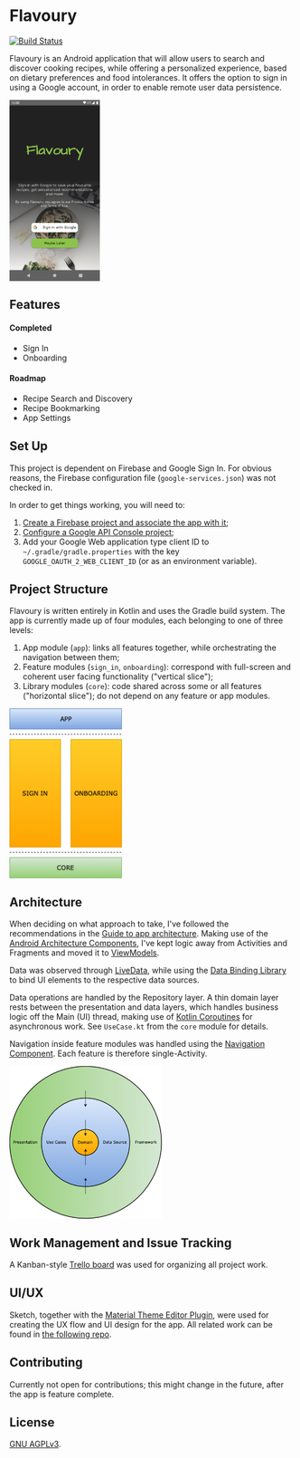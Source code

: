 # Flavoury
[![Build Status](https://travis-ci.com/mirceabucerzan/flavoury-android.svg?branch=master)](https://travis-ci.com/mirceabucerzan/flavoury-android)

Flavoury is an Android application that will allow users to search and discover cooking recipes, while offering a personalized experience, based on dietary preferences and food intolerances. It offers the option to sign in using a Google account, in order to enable remote user data persistence.

<div>
  <img align="center" src="sign_in.png" alt="Sign In screenshot" height="320" width="160">
</div>

## Features
#### Completed
* Sign In
* Onboarding

#### Roadmap
* Recipe Search and Discovery
* Recipe Bookmarking
* App Settings

## Set Up
This project is dependent on Firebase and Google Sign In. For obvious reasons, the Firebase configuration file (`google-services.json`) was not checked in.

In order to get things working, you will need to:
1. [Create a Firebase project and associate the app with it](https://firebase.google.com/docs/android/setup);
2. [Configure a Google API Console project](https://developers.google.com/identity/sign-in/android/start-integrating#configure_a_project);
3. Add your Google Web application type client ID to `~/.gradle/gradle.properties` with the key `GOOGLE_OAUTH_2_WEB_CLIENT_ID` (or as an environment variable).

## Project Structure
Flavoury is written entirely in Kotlin and uses the Gradle build system. The app is currently made up of four modules, each belonging to one of three levels:
1. App module (`app`): links all features together, while orchestrating the navigation between them;
2. Feature modules (`sign_in`, `onboarding`): correspond with full-screen and coherent user facing functionality ("vertical slice");
3. Library modules (`core`): code shared across some or all features ("horizontal slice"); do not depend on any feature or app modules.

<div>
  <img align="center" src="project_structure.png" alt="Project structure image" height="300" width="200">
</div>

## Architecture
When deciding on what approach to take, I've followed the recommendations in the [Guide to app architecture](https://developer.android.com/jetpack/docs/guide). Making use of the [Android Architecture Components](https://developer.android.com/topic/libraries/architecture), I've kept logic away from Activities and Fragments and moved it to [ViewModels](https://developer.android.com/topic/libraries/architecture/viewmodel).

Data was observed through [LiveData](https://developer.android.com/topic/libraries/architecture/livedata), while using the [Data Binding Library](https://developer.android.com/topic/libraries/data-binding) to bind UI elements to the respective data sources.

Data operations are handled by the Repository layer. A thin domain layer rests between the presentation and data layers, which handles business logic off the Main (UI) thread, making use of [Kotlin Coroutines](https://kotlinlang.org/docs/reference/coroutines-overview.html) for asynchronous work. See `UseCase.kt` from the `core` module for details.

Navigation inside feature modules was handled using the [Navigation Component](https://developer.android.com/guide/navigation). Each feature is therefore single-Activity.

<div>
  <img align="center" src="clean_architecture.png" alt="Clean Architecture image" height="270" width="270">
</div>

## Work Management and Issue Tracking
A Kanban-style [Trello board](https://trello.com/b/PTm6Xphe/flavoury-app) was used for organizing all project work.

## UI/UX
Sketch, together with the [Material Theme Editor Plugin](https://material.io/resources/theme-editor/), were used for creating the UX flow and UI design for the app. All related work can be found in [the following repo](https://github.com/mirceabucerzan/flavoury-design).

## Contributing
Currently not open for contributions; this might change in the future, after the app is feature complete.

## License
[GNU AGPLv3](LICENSE.txt).
